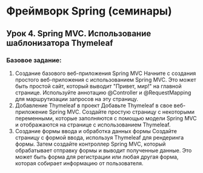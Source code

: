 # Фреймворк Spring (семинары)
## Урок 4. Spring MVC. Использование шаблонизатора Thymeleaf
### Базовое задание:
1. Создание базового веб-приложения Spring MVC
Начните с создания простого веб-приложения с использованием Spring MVC.
Это может быть простой сайт, который выводит "Привет, мир!" на главной странице.
Используйте аннотацию @Controller и @RequestMapping для маршрутизации запросов на эту страницу.
3. Добавление Thymeleaf в проект
Добавьте Thymeleaf в свое веб-приложение Spring MVC. Создайте простую страницу с некоторыми переменными,
которые заполняются с помощью модели Spring MVC и отображаются на странице с использованием Thymeleaf.
5. Создание формы ввода и обработка данных формы
Создайте страницу с формой ввода, используя Thymeleaf для рендеринга формы.
Затем создайте контроллер Spring MVC, который обрабатывает отправку формы и выводит полученные данные.
Это может быть форма для регистрации или любая другая форма, которая собирает информацию от пользователя.
